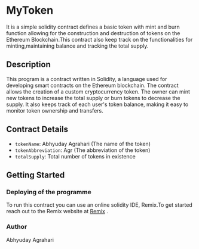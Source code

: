 # MyToken
It is a simple solidity contract defines a basic token with mint and burn function allowing for the construction and destruction of tokens on the Ethereum Blockchain.This contract also keep track on the functionalities for minting,maintaining balance and tracking the total supply.

## Description 
This program is a contract written in Solidity, a language used for developing smart contracts on the Ethereum blockchain. The contract allows the creation of a custom cryptocurrency token. The owner can mint new tokens to increase the total supply or burn tokens to decrease the supply. It also keeps track of each user's token balance, making it easy to monitor token ownership and transfers.

## Contract Details
- `tokenName`: Abhyuday Agrahari (The name of the token)
- `tokenAbbreviation`: Agr (The abbreviation of the token)
- `totalSupply`: Total number of tokens in existence

## Getting Started
### Deploying of the programme
To run this contract you can use an online solidity IDE, Remix.To get started reach out to the Remix website at [Remix](https://remix.ethereum.org/) .

### Author
Abhyuday Agrahari
